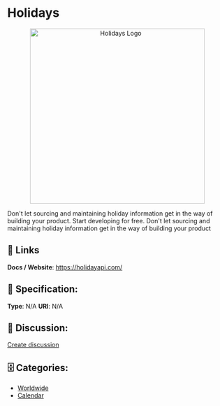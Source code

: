 # Holidays
<p align="center">
    <img width="400" src="https://raw.githubusercontent.com/apis-list/apis-list/main/apis/holidays/logo_256x256.png" alt="Holidays Logo"/>
</p>

Don't let sourcing and maintaining holiday information get in the way of building your product.  Start developing for free.  Don't let sourcing and maintaining holiday information get in the way of building your product

##  🔗 Links
**Docs / Website**: https://holidayapi.com/

## 🧬 Specification:
**Type**: N/A
**URI**: N/A

## 💬 Discussion:
[Create discussion](https://github.com/apis-list/apis-list/discussions/new)

## 🗄️ Categories:
- [Worldwide](https://github.com/apis-list/apis-list#worldwide)
- [Calendar](https://github.com/apis-list/apis-list#calendar)



